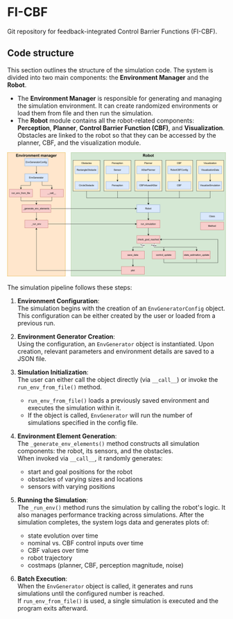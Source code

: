 # FI-CBF
Git repository for feedback-integrated Control Barrier Functions (FI-CBF).

## Code structure

This section outlines the structure of the simulation code. The system is divided into two main components: the **Environment Manager** and the **Robot**.

- The **Environment Manager** is responsible for generating and managing the simulation environment. It can create randomized environments or load them from file and then run the simulation.
- The **Robot** module contains all the robot-related components: **Perception**, **Planner**, **Control Barrier Function (CBF)**, and **Visualization**. Obstacles are linked to the robot so that they can be accessed by the planner, CBF, and the visualization module.

![Code structure of the simulation](documentation/code_structure.svg)

The simulation pipeline follows these steps:

1. **Environment Configuration**:  
   The simulation begins with the creation of an `EnvGeneratorConfig` object. This configuration can be either created by the user or loaded from a previous run.

2. **Environment Generator Creation**:  
   Using the configuration, an `EnvGenerator` object is instantiated. Upon creation, relevant parameters and environment details are saved to a JSON file.

3. **Simulation Initialization**:  
   The user can either call the object directly (via `__call__`) or invoke the `run_env_from_file()` method.  
   - `run_env_from_file()` loads a previously saved environment and executes the simulation within it.  
   - If the object is called, `EnvGenerator` will run the number of simulations specified in the config file.

4. **Environment Element Generation**:  
   The `_generate_env_elements()` method constructs all simulation components: the robot, its sensors, and the obstacles.  
   When invoked via `__call__`, it randomly generates:  
   - start and goal positions for the robot  
   - obstacles of varying sizes and locations  
   - sensors with varying positions

5. **Running the Simulation**:  
   The `_run_env()` method runs the simulation by calling the robot's logic. It also manages performance tracking across simulations. After the simulation completes, the system logs data and generates plots of:  
   - state evolution over time  
   - nominal vs. CBF control inputs over time
   - CBF values over time
   - robot trajectory
   - costmaps (planner, CBF, perception magnitude, noise)

6. **Batch Execution**:  
   When the `EnvGenerator` object is called, it generates and runs simulations until the configured number is reached.  
   If `run_env_from_file()` is used, a single simulation is executed and the program exits afterward.
